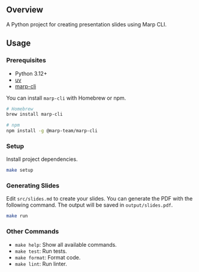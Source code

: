 ## Overview

A Python project for creating presentation slides using Marp CLI.

## Usage

### Prerequisites

- Python 3.12+
- [uv](https://github.com/astral-sh/uv)
- [marp-cli](https://github.com/marp-team/marp-cli)

You can install `marp-cli` with Homebrew or npm.

```bash
# Homebrew
brew install marp-cli

# npm
npm install -g @marp-team/marp-cli
```

### Setup

Install project dependencies.

```bash
make setup
```

### Generating Slides

Edit `src/slides.md` to create your slides. You can generate the PDF with the following command. The output will be saved in `output/slides.pdf`.

```bash
make run
```

### Other Commands

- `make help`: Show all available commands.
- `make test`: Run tests.
- `make format`: Format code.
- `make lint`: Run linter.
